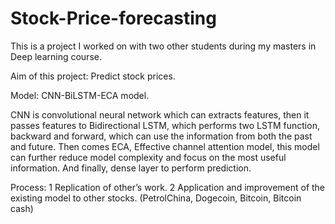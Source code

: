 # Stock-Price-forecasting
This is a project I worked on with two other students during my masters in Deep learning course.

Aim of this project:
Predict stock prices.

Model:
CNN-BiLSTM-ECA model. 

CNN is convolutional neural network which can extracts features, then it passes features to Bidirectional LSTM, which performs two LSTM function, backward and forward, which can use the information from both the past and future. Then comes ECA, Effective channel attention model, this model can further reduce model complexity and focus on the most useful information. And finally, dense layer to perform prediction. 

Process: 
1 Replication of other’s work. 
2 Application and improvement of the existing model to other stocks. (PetrolChina, Dogecoin, Bitcoin, Bitcoin cash)
